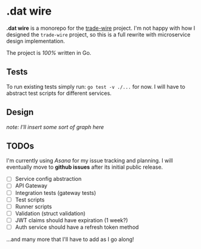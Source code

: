 # .dat wire

**.dat wire** is a monorepo for the [trade-wire](https://github.com/gregtandiono/trade-wire) project. I'm not happy with how I designed the `trade-wire` project, so this is a full rewrite with microservice design implementation. 

The project is *100%* written in Go.

## Tests

To run existing tests simply run: `go test -v ./...` for now.
I will have to abstract test scripts for different services.

## Design

*note: I'll insert some sort of graph here*

## TODOs

I'm currently using *Asana* for my issue tracking and planning. I will eventually move to **github issues** after its initial public release.

- [ ] Service config abstraction
- [ ] API Gateway
- [ ] Integration tests (gateway tests)
- [ ] Test scripts
- [ ] Runner scripts
- [ ] Validation (struct validation)
- [ ] JWT claims should have expiration (1 week?)
- [ ] Auth service should have a refresh token method

...and many more that I'll have to add as I go along!
